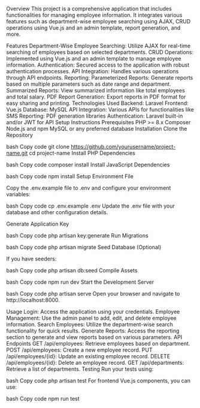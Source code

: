 Overview
This project is a comprehensive application that includes functionalities for managing employee information. It integrates various features such as department-wise employee searching using AJAX, CRUD operations using Vue.js and an admin template, report generation, and more.

Features
Department-Wise Employee Searching: Utilize AJAX for real-time searching of employees based on selected departments.
CRUD Operations: Implemented using Vue.js and an admin template to manage employee information.
Authentication: Secured access to the application with robust authentication processes.
API Integration: Handles various operations through API endpoints.
Reporting:
Parameterized Reports: Generate reports based on multiple parameters such as date range and department.
Summarized Reports: View summarized information like total employees and total salary.
PDF Report Generation: Export reports in PDF format for easy sharing and printing.
Technologies Used
Backend: Laravel
Frontend: Vue.js
Database: MySQL
API Integration: Various APIs for functionalities like SMS
Reporting: PDF generation libraries
Authentication: Laravel built-in and/or JWT for API
Setup Instructions
Prerequisites
PHP >= 8.x
Composer
Node.js and npm
MySQL or any preferred database
Installation
Clone the Repository

bash
Copy code
git clone https://github.com/yourusername/project-name.git
cd project-name
Install PHP Dependencies

bash
Copy code
composer install
Install JavaScript Dependencies

bash
Copy code
npm install
Setup Environment File

Copy the .env.example file to .env and configure your environment variables:

bash
Copy code
cp .env.example .env
Update the .env file with your database and other configuration details.

Generate Application Key

bash
Copy code
php artisan key:generate
Run Migrations

bash
Copy code
php artisan migrate
Seed Database (Optional)

If you have seeders:

bash
Copy code
php artisan db:seed
Compile Assets

bash
Copy code
npm run dev
Start the Development Server

bash
Copy code
php artisan serve
Open your browser and navigate to http://localhost:8000.

Usage
Login: Access the application using your credentials.
Employee Management: Use the admin panel to add, edit, and delete employee information.
Search Employees: Utilize the department-wise search functionality for quick results.
Generate Reports: Access the reporting section to generate and view reports based on various parameters.
API Endpoints
GET /api/employees: Retrieve employees based on department.
POST /api/employees: Create a new employee record.
PUT /api/employees/{id}: Update an existing employee record.
DELETE /api/employees/{id}: Delete an employee record.
GET /api/departments: Retrieve a list of departments.
Testing
Run your tests using:

bash
Copy code
php artisan test
For frontend Vue.js components, you can use:

bash
Copy code
npm run test
